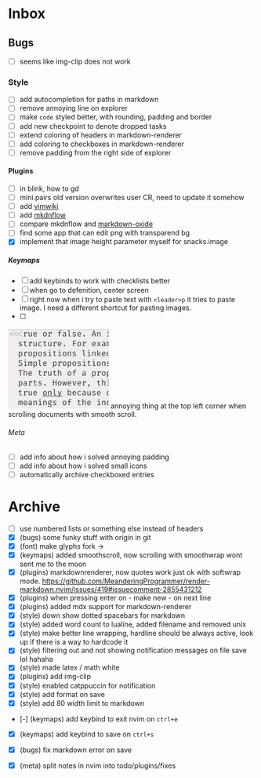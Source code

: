# Inbox

## Bugs

- [ ] seems like img-clip does not work

### Style

- [ ] add autocompletion for paths in markdown
- [ ] remove annoying line on explorer
- [ ] make `code` styled better, with rounding, padding and border
- [ ] add new checkpoint to denote dropped tasks
- [ ] extend coloring of headers in markdown-renderer
- [ ] add coloring to checkboxes in markdown-renderer
- [ ] remove padding from the right side of explorer

#### Plugins

- [ ] in blink, how to gd 
- [ ] mini.pairs old version overwrites user CR, need to update it somehow
- [ ] add [vimwiki](https://github.com/vimwiki/vimwiki)
- [ ] add
  [mkdnflow](https://github.com/jakewvincent/mkdnflow.nvim?tab=readme-ov-file)
- [ ] compare mkdnflow and
  [markdown-oxide](https://github.com/Feel-ix-343/markdown-oxide)
- [ ] find some app that can edit png with transparend bg
- [x] implement that image height parameter myself for snacks.image

##### Keymaps

- [ ] add keybinds to work with checklists better
- [ ] when go to defenition, center screen
- [ ] right now when i try to paste text with `<leader>p` it tries to paste image. I need a different shortcut for pasting images.
- [ ] 
![2025-05-08-13-19-06](../assets/2025-05-08-13-19-06.png)
annoying thing at the top left corner when scrolling documents with smooth scroll.

###### Meta

- [ ] add info about how i solved annoying padding
- [ ] add info about how i solved small icons
- [ ] automatically archive checkboxed entries

# Archive

- [ ] use numbered lists or something else instead of headers
- [x] (bugs) some funky stuff with origin in git
- [x] (font) make glyphs fork ->
- [x] (keymaps) added smoothscroll, now scrolling with smoothwrap wont sent me to the moon
- [x] (plugins) markdownrenderer, now quotes work just ok with softwrap mode. https://github.com/MeanderingProgrammer/render-markdown.nvim/issues/419#issuecomment-2855431212
- [x] (plugins) when pressing enter on - make new - on next line
- [x] (plugins) added mdx support for markdown-renderer
- [x] (style) down show dotted spacebars for markdown
- [x] (style) added word count to lualine, added filename and removed unix
- [x] (style) make better line wrapping, hardline should be always active, look
  up if there is a way to hardcode it
- [x] (style) filtering out and not showing notification messages on file save
  lol hahaha
- [x] (style) made latex / math white
- [x] (plugins) add img-clip
- [x] (style) enabled catppuccin for notification
- [x] (style) add format on save
- [x] (style) add 80 width limit to markdown
- [-] (keymaps) add keybind to exit nvim on `ctrl+e`
- [x] (keymaps) add keybind to save on `ctrl+s`
- [x] (bugs) fix markdown error on save
- [x] (meta) split notes in nvim into todo/plugins/fixes

